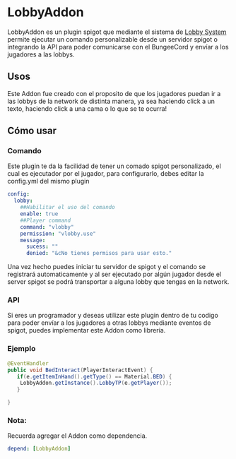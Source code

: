 # LobbyAddon


 LobbyAddon es un plugin spigot que mediante el sistema de [Lobby System](https://github.com/ObedMz/LobbySystem) permite
ejecutar un comando personalizable desde un servidor spigot o integrando la API para poder comunicarse con el BungeeCord y envíar
a los jugadores a las lobbys.

## Usos
 Este Addon fue creado con el proposito de que los jugadores puedan ir a las lobbys de la network de distinta manera,
  ya sea haciendo click a un texto, haciendo click a una cama o lo que se te ocurra!
 
 ## Cómo usar
 
### Comando
Este plugin te da la facilidad de tener un comado spigot personalizado, el cual es ejecutador por el jugador,
para configurarlo, debes editar la config.yml del mismo plugin

```yml
config:
  lobby:
    ##Habilitar el uso del comando
    enable: true
    ##Player command
    command: "vlobby"
    permission: "vlobby.use"
    message:
      sucess: ""
      denied: "&cNo tienes permisos para usar esto."

```
Una vez hecho puedes iniciar tu servidor de spigot y el comando se registrará automaticamente y al ser ejecutado por algún jugador
desde el server spigot se podrá transportar a alguna lobby que tengas en la network.


### API

Si eres un programador y deseas utilizar este plugin dentro de tu codigo para poder envíar a los jugadores a otras lobbys mediante eventos de spigot,
puedes implementar este Addon como librería.

### Ejemplo
```java
@EventHandler
public void BedInteract(PlayerInteractEvent) {
   if(e.getItemInHand().getType() == Material.BED) {
    LobbyAddon.getInstance().LobbyTP(e.getPlayer());
   }

}

```

### Nota:
Recuerda agregar el Addon como dependencia.
```yml
depend: [LobbyAddon]

```





